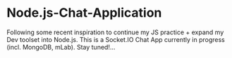 # Node.js-Chat-Application
Following some recent inspiration to continue my JS practice + expand my Dev toolset into Node.js. 
This is a Socket.IO Chat App currently in progress (incl. MongoDB, mLab). Stay tuned!...

